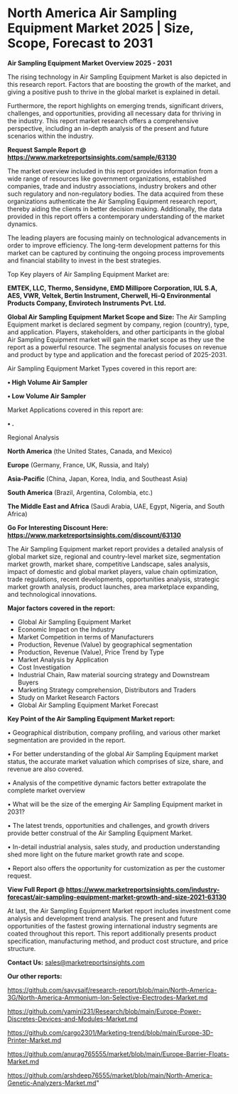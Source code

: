 # North America Air Sampling Equipment Market 2025 | Size, Scope, Forecast to 2031

<Strong> Air Sampling Equipment Market Overview 2025 - 2031</strong>

The rising technology in Air Sampling Equipment Market is also depicted in this research report. Factors that are boosting the growth of the market, and giving a positive push to thrive in the global market is explained in detail.

Furthermore, the report highlights on emerging trends, significant drivers, challenges, and opportunities, providing all necessary data for thriving in the industry. This report market research offers a comprehensive perspective, including an in-depth analysis of the present and future scenarios within the industry.

<strong>Request Sample Report @ <a href=https://www.marketreportsinsights.com/sample/63130>https://www.marketreportsinsights.com/sample/63130</a></strong>

The market overview included in this report provides information from a wide range of resources like government organizations, established companies, trade and industry associations, industry brokers and other such regulatory and non-regulatory bodies. The data acquired from these organizations authenticate the Air Sampling Equipment research report, thereby aiding the clients in better decision making. Additionally, the data provided in this report offers a contemporary understanding of the market dynamics.

The leading players are focusing mainly on technological advancements in order to improve efficiency. The long-term development patterns for this market can be captured by continuing the ongoing process improvements and financial stability to invest in the best strategies.

Top Key players of Air Sampling Equipment Market are:

<strong>EMTEK, LLC, Thermo, Sensidyne, EMD Millipore Corporation, IUL S.A, AES, VWR, Veltek, Bertin Instrument, Cherwell, Hi-Q Environmental Products Company, Envirotech Instruments Pvt. Ltd.</strong>

<strong><b>Global Air Sampling Equipment Market Scope and Size:</b></strong>
The Air Sampling Equipment market is declared segment by company, region (country), type, and application. Players, stakeholders, and other participants in the global Air Sampling Equipment market will gain the market scope as they use the report as a powerful resource. The segmental analysis focuses on revenue and product by type and application and the forecast period of 2025-2031.

Air Sampling Equipment Market Types covered in this report are:

<strong>• High Volume Air Sampler

• Low Volume Air Sampler</strong>

Market Applications covered in this report are:

<strong>• .</strong> 

Regional Analysis

<strong>North America</strong> (the United States, Canada, and Mexico)

<strong>Europe</strong> (Germany, France, UK, Russia, and Italy)

<strong>Asia-Pacific</strong> (China, Japan, Korea, India, and Southeast Asia)

<strong>South America</strong> (Brazil, Argentina, Colombia, etc.)

<strong>The Middle East and Africa</strong> (Saudi Arabia, UAE, Egypt, Nigeria, and South Africa)

<strong>Go For Interesting Discount Here: <a href=https://www.marketreportsinsights.com/discount/63130>https://www.marketreportsinsights.com/discount/63130</a></strong>

The Air Sampling Equipment market report provides a detailed analysis of global market size, regional and country-level market size, segmentation market growth, market share, competitive Landscape, sales analysis, impact of domestic and global market players, value chain optimization, trade regulations, recent developments, opportunities analysis, strategic market growth analysis, product launches, area marketplace expanding, and technological innovations.

<strong><b>Major factors covered in the report:</b></strong>
<ul>
  <li>Global Air Sampling Equipment Market </li>
  <li>Economic Impact on the Industry</li>
  <li>Market Competition in terms of Manufacturers</li>
  <li>Production, Revenue (Value) by geographical segmentation</li>
  <li>Production, Revenue (Value), Price Trend by Type</li>
  <li>Market Analysis by Application</li>
  <li>Cost Investigation</li>
  <li>Industrial Chain, Raw material sourcing strategy and Downstream Buyers</li>
  <li>Marketing Strategy comprehension, Distributors and Traders</li>
  <li>Study on Market Research Factors</li>
  <li>Global Air Sampling Equipment Market Forecast</li>
</ul>

<strong><b>Key Point of the Air Sampling Equipment Market report:</b></strong>

• Geographical distribution, company profiling, and various other market segmentation are provided in the report.

• For better understanding of the global Air Sampling Equipment market status, the accurate market valuation which comprises of size, share, and revenue are also covered.

• Analysis of the competitive dynamic factors better extrapolate the complete market overview

• What will be the size of the emerging Air Sampling Equipment market in 2031?

• The latest trends, opportunities and challenges, and growth drivers provide better construal of the Air Sampling Equipment Market.

• In-detail industrial analysis, sales study, and production understanding shed more light on the future market growth rate and scope.

• Report also offers the opportunity for customization as per the customer request.

<strong><b>View Full Report @ <a href=https://www.marketreportsinsights.com/industry-forecast/air-sampling-equipment-market-growth-and-size-2021-63130>https://www.marketreportsinsights.com/industry-forecast/air-sampling-equipment-market-growth-and-size-2021-63130</a></b></strong>


At last, the Air Sampling Equipment Market report includes investment come analysis and development trend analysis. The present and future opportunities of the fastest growing international industry segments are coated throughout this report. This report additionally presents product specification, manufacturing method, and product cost structure, and price structure.

<strong>Contact Us:</strong>
sales@marketreportsinsights.com

<strong>Our other reports:</strong>

<a href=https://github.com/sayysaif/research-report/blob/main/North-America-3G/North-America-Ammonium-Ion-Selective-Electrodes-Market.md>https://github.com/sayysaif/research-report/blob/main/North-America-3G/North-America-Ammonium-Ion-Selective-Electrodes-Market.md</a>

<a href=https://github.com/yamini231/Research/blob/main/Europe-Power-Discretes-Devices-and-Modules-Market.md>https://github.com/yamini231/Research/blob/main/Europe-Power-Discretes-Devices-and-Modules-Market.md</a>

<a href=https://github.com/cargo2301/Marketing-trend/blob/main/Europe-3D-Printer-Market.md>https://github.com/cargo2301/Marketing-trend/blob/main/Europe-3D-Printer-Market.md</a>

<a href=https://github.com/anurag765555/market/blob/main/Europe-Barrier-Floats-Market.md>https://github.com/anurag765555/market/blob/main/Europe-Barrier-Floats-Market.md</a>

<a href=https://github.com/arshdeep76555/market/blob/main/North-America-Genetic-Analyzers-Market.md>https://github.com/arshdeep76555/market/blob/main/North-America-Genetic-Analyzers-Market.md</a>"
